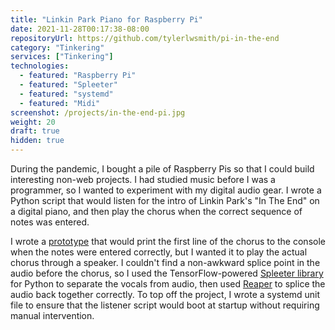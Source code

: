 ```yaml
---
title: "Linkin Park Piano for Raspberry Pi"
date: 2021-11-28T00:17:38-08:00
repositoryUrl: https://github.com/tylerlwsmith/pi-in-the-end
category: "Tinkering"
services: ["Tinkering"]
technologies:
  - featured: "Raspberry Pi"
  - featured: "Spleeter"
  - featured: "systemd"
  - featured: "Midi"
screenshot: /projects/in-the-end-pi.jpg
weight: 20
draft: true
hidden: true
---
```


During the pandemic, I bought a pile of Raspberry Pis so that I could build interesting non-web projects. I had studied music before I was a programmer, so I wanted to experiment with my digital audio gear. I wrote a Python script that would listen for the intro of Linkin Park's "In The End" on a digital piano, and then play the chorus when the correct sequence of notes was entered.

I wrote a [prototype](https://twitter.com/tylerlwsmith/status/1327802206020464640) that would print the first line of the chorus to the console when the notes were entered correctly, but I wanted it to play the actual chorus through a speaker. I couldn't find a non-awkward splice point in the audio before the chorus, so I used the TensorFlow-powered [Spleeter library](https://github.com/deezer/spleeter) for Python to separate the vocals from audio, then used [Reaper](https://www.reaper.fm/) to splice the audio back together correctly. To top off the project, I wrote a systemd unit file to ensure that the listener script would boot at startup without requiring manual intervention.
